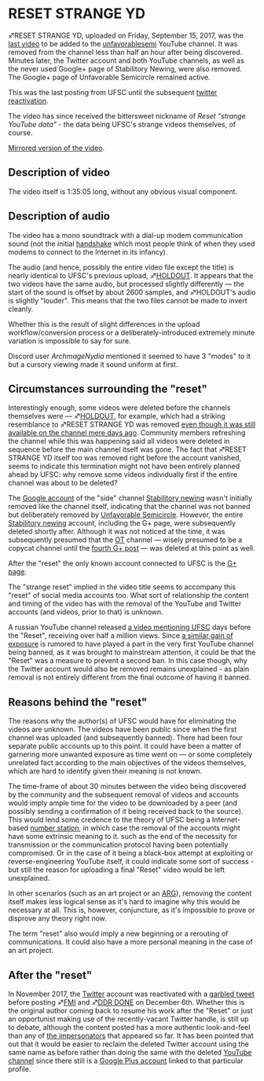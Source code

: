# RESET STRANGE YD

♐RESET STRANGE YD, uploaded on Friday, September 15, 2017, was the [last video](https://www.youtube.com/watch?v=T-2zJNqzm24) to be added to the
[unfavorablesemi](unfavorablesemi "wikilink") YouTube channel. It was
removed from the channel less than half an hour after being discovered.
Minutes later, the Twitter account and both YouTube channels, as well as
the never used Google+ page of Stabilitory Newing, were also removed.
The Google+ page of Unfavorable Semicircle remained active.

This was the last posting from UFSC until the subsequent [twitter reactivation](November_25th_tweet "wikilink").

The video has since received the bittersweet nickname of *Reset "strange
YouTube data"* - the data being UFSC's strange videos themselves, of
course.

[Mirrored version of the video](https://vimeo.com/234123114).

## Description of video

The video itself is 1:35:05 long, without any obvious visual component.

## Description of audio

The video has a mono soundtrack with a dial-up modem communication sound
(not the initial [handshake](Handshake "wikilink") which most people
think of when they used modems to connect to the Internet in its
infancy).

The audio (and hence, possibly the entire video file except the title)
is nearly identical to UFSC's previous upload,
♐[HOLDOUT](HOLDOUT "wikilink"). It appears that the two videos have
the same audio, but processed slightly differently — the start of the
sound is offset by about 2600 samples, and ♐HOLDOUT's audio is slightly
"louder". This means that the two files cannot be made to invert
cleanly.

Whether this is the result of slight differences in the upload
workflow/conversion process or a deliberately-introduced extremely
minute variation is impossible to say for sure.

Discord user *ArchmageNydia* mentioned it seemed to have 3 "modes" to it
but a cursory viewing made it sound uniform at first.

## Circumstances surrounding the "reset"

Interestingly enough, some videos were deleted before the channels
themselves were — ♐[HOLDOUT](HOLDOUT "wikilink"), for example, which had
a striking resemblance to ♐RESET STRANGE YD was removed [even though it was still available on the channel mere days ago](https://www.reddit.com/r/UnfavorableSemicircle/comments/6zv6xo/analysis_of_youtube_videos_tags/).
Community members refreshing the channel while this was happening said
all videos were deleted in sequence before the main channel itself was
gone. The fact that ♐RESET STRANGE YD itself too was removed right
before the account vanished, seems to indicate this termination might
not have been entirely planned ahead by UFSC: why remove some videos
individually first if the entire channel was about to be deleted?

The [Google account](https://plus.google.com/108824780070855758042) of
the "side" channel [Stabilitory newing](Stabilitory_newing "wikilink")
wasn't initially removed like the channel itself, indicating that the
channel was not banned but deliberately removed by [Unfavorable Semicircle](Unfavorable_Semicircle "wikilink"). However, the entire
[Stabilitory newing](Stabilitory_newing "wikilink") account, including
the G+ page, were subsequently deleted shortly after. Although it was
not noticed at the time, it was subsequently presumed that the
[OT](OT "wikilink") channel — wisely presumed to be a copycat channel
until the [fourth G+ post](Google_Plus#G.2B_post_4 "wikilink") — was
deleted at this point as well.

After the "reset" the only known account connected to UFSC is the [G+ page](https://plus.google.com/100522957117354193465).

The "strange reset" implied in the video title seems to accompany this
"reset" of social media accounts too. What sort of relationship the
content and timing of the video has with the removal of the YouTube and
Twitter accounts (and videos, prior to that) is unknown.

A russian YouTube channel released [a video mentioning UFSC](https://www.youtube.com/watch?v=VJQffJgDEG8) days before the
"Reset", receiving over half a million views. Since [a similar gain of exposure](http://www.bbc.com/future/story/20160225-the-quest-to-solve-youtubes-strangest-mystery)
is rumored to have played a part in the very first YouTube channel being
banned, as it was brought to mainstream attention, it could be that the
"Reset" was a measure to prevent a second ban. In this case though, why
the Twitter account would also be removed remains unexplained - as plain
removal is not entirely different from the final outcome of having it
banned.

## Reasons behind the "reset"

The reasons why the author(s) of UFSC would have for eliminating the
videos are unknown. The videos have been public since when the first
channel was uploaded (and subsequently banned). There had been four
separate public accounts up to this point. It could have been a matter
of garnering more unwanted exposure as time went on — or some completely
unrelated fact according to the main objectives of the videos
themselves, which are hard to identify given their meaning is not known.

The time-frame of about 30 minutes between the video being discovered by
the community and the subsequent removal of videos and accounts would
imply ample time for the video to be downloaded by a peer (and possibly
sending a confirmation of it being received back to the source). This
would lend some credence to the theory of UFSC being a Internet-based
[number station](https://en.wikipedia.org/wiki/Numbers_station), in
which case the removal of the accounts might have some extrinsic meaning
to it. such as the end of the necessity for transmission or the
communication protocol having been potentially compromised. Or in the
case of it being a black-box attempt at exploiting or
reverse-engineering YouTube itself, it could indicate some sort of
success - but still the reason for uploading a final "Reset" video would
be left unexplained.

In other scenarios (such as an art project or an
[ARG](https://en.wikipedia.org/wiki/Alternate_reality_game)), removing
the content itself makes less logical sense as it's hard to imagine why
this would be necessary at all. This is, however, conjuncture, as it's
impossible to prove or disprove any theory right now.

The term "reset" also would imply a new beginning or a rerouting of
communications. It could also have a more personal meaning in the case
of an art project.

## After the "reset"

In November 2017, the [Twitter](Twitter "wikilink") account was
reactivated with a [garbled tweet](November_25th_tweet "wikilink")
before posting ♐[FMI](FMI "wikilink") and ♐[DDR
DONE](DDR_DONE "wikilink") on December 6th. Whether this is the original
author coming back to resume his work after the "Reset" or just an
opportunist making use of the recently-vacant Twitter handle, is still
up to debate, although the content posted has a more authentic
look-and-feel than any of [the impersonators](Real_and_Fake_channels "wikilink") that appeared so far.
It has been pointed that out that it would be easier to reclaim the
deleted Twitter account using the same name as before rather than doing
the same with the deleted [YouTube channel](YouTube_channel "wikilink")
since there still is a [Google Plus account](Google_Plus_account "wikilink") linked to that particular
profile.

